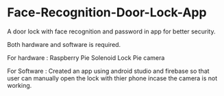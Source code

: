 # Face-Recognition-Door-Lock-App

A door lock with face recognition and password in app for better security.

Both hardware and software is required.

For hardware : Raspberry Pie
               Solenoid Lock
               Pie camera
      
For Software : Created an app using android studio and firebase so that user can manually open the lock with thier phone incase the camera is not working.
